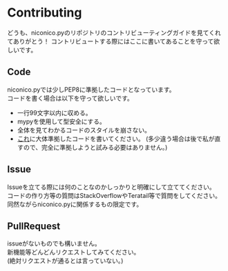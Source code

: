 # Contributing
どうも、niconico.pyのリポジトリのコントリビューティングガイドを見てくれてありがとう！
コントリビュートする際にはここに書いてあることを守って欲しいです。

## Code
niconico.pyでは少しPEP8に準拠したコードとなっています。  
コードを書く場合は以下を守って欲しいです。

* 一行99文字以内に収める。
* mypyを使用して型安全にする。
* 全体を見てわかるコードのスタイルを崩さない。
* [これ](https://gist.github.com/tasuren/bf1fcce48f1e23a5c7e6abd503bdb3c1)に大体準拠したコードを書いてください。
  (多少違う場合は後で私が直すので、完全に準拠しようと試みる必要はありません。)

## Issue
Issueを立てる際には何のことなのかしっかりと明確にして立ててください。  
コードの作り方等の質問はStackOverflowやTeratail等で質問をしてください。  
同然ながらniconico.pyに関係するもの限定です。

## PullRequest
issueがないものでも構いません。  
新機能等どんどんリクエストしてみてください。  
(絶対リクエストが通るとは言っていない。)
